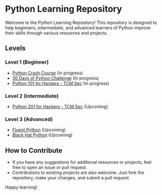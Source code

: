 # Python Learning Repository

Welcome to the Python Learning Repository! This repository is designed to help beginners, intermediate, and advanced learners of Python improve their skills through various resources and projects.

## Levels

### Level 1 (Beginner)
- [Python Crash Course](https://github.com/KamiKaramazov/python-crash-course) (In progress)
- [30 Days of Python Challenge](https://github.com/KamiKaramazov/30-days-of-python) (In progress)
- [Python 101 for Hackers - TCM Sec](https://github.com/KamiKaramazov/python-101-for-hackers) (In progress)

### Level 2 (Intermediate)
- [Python 201 for Hackers - TCM Sec](https://github.com/KamiKaramazov/python-201-for-hackers) (Upcoming)

### Level 3 (Advanced)
- [Fluent Python](https://github.com/KamiKaramazov/fluent-python) (Upcoming)
- [Black Hat Python](https://github.com/KamiKaramazov/black-hat-python) (Upcoming)

## How to Contribute
- If you have any suggestions for additional resources or projects, feel free to open an issue or pull request.
- Contributions to existing projects are also welcome. Just fork the repository, make your changes, and submit a pull request.

Happy learning!
